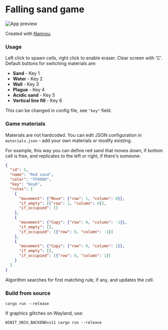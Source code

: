# Falling sand game
![App preview](https://user-images.githubusercontent.com/8373424/153779250-0a88f248-4b44-4f1c-aa6b-4a6903eefd54.png)

Created with [Nannou](https://github.com/nannou-org/nannou).

### Usage

Left click to spawn cells, right click to enable eraser. Clear screen with 'C'. 
Default buttons for switching materials are:

- **Sand** - Key 1
- **Water** - Key 2
- **Wall** - Key 3
- **Plague** - Key 4
- **Acidic sand** - Key 5
- **Vertical line fill** - Key 6

This can be changed in config file, see `"key"` field.

### Game materials

Materials are not hardcoded. You can edit JSON configuration in `materials.json` - add your own materials or modify
existing.

For example, this way you can define red sand that moves down, if bottom cell is free, and replicates to the left or
right, if there's someone:

```json
{
  "id": 5,
  "name": "Red sand",
  "color": "FF0000",
  "key": "Key6",
  "rules": [
    {
      "movement": {"Move": {"row": 1, "column": 0}},
      "if_empty": [{"row": 1, "column": 0}],
      "if_occupied": []
    },
    {
      "movement": {"Copy": {"row": 0, "column": -1}},
      "if_empty": [],
      "if_occupied": [{"row": 0, "column": -1}]
    },
    {
      "movement": {"Copy": {"row": 0, "column": 1}},
      "if_empty": [],
      "if_occupied": [{"row": 0, "column": 1}]
    }
  ]
}
```

Algorithm searches for first matching rule, if any, and updates the cell.

### Build from source

```shell
cargo run --release
```

If graphics glitches on Wayland, use:

```shell
WINIT_UNIX_BACKEND=x11 cargo run --release
```
